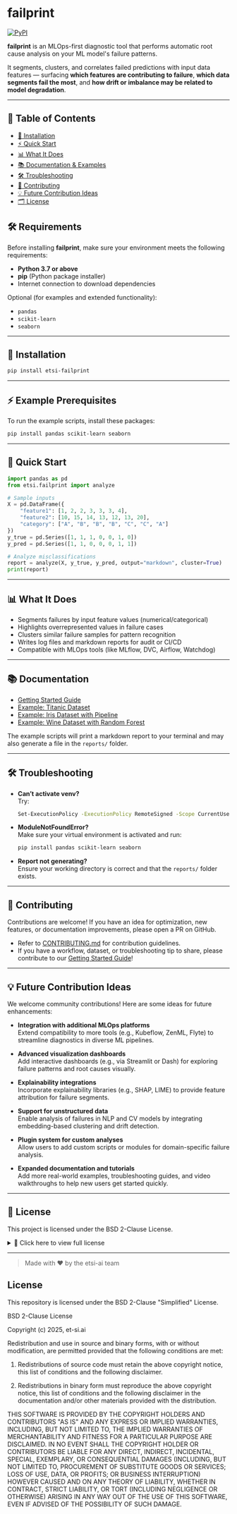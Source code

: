 # failprint

[![PyPI](https://img.shields.io/pypi/v/etsi-failprint.svg)](https://pypi.org/project/etsi-failprint/)

**failprint** is an MLOps-first diagnostic tool that performs automatic root cause analysis on your ML model's failure patterns.

It segments, clusters, and correlates failed predictions with input data features — surfacing **which features are contributing to failure**, **which data segments fail the most**, and **how drift or imbalance may be related to model degradation**.

---

## 📑 Table of Contents

- [🚀 Installation](#-installation)
- [⚡ Quick Start](#-quick-start)
- [📊 What It Does](#-what-it-does)
- [📚 Documentation & Examples](#-documentation--examples)
- [🛠️ Troubleshooting](#-troubleshooting)
- [🤝 Contributing](#-contributing)
- [💡 Future Contribution Ideas](#-future-contribution-ideas)
- [🗂️ License](#-license)

## 🛠️ Requirements

Before installing **failprint**, make sure your environment meets the following requirements:

- **Python 3.7 or above**
- **pip** (Python package installer)
- Internet connection to download dependencies

Optional (for examples and extended functionality):
- `pandas`
- `scikit-learn`
- `seaborn`

---
## 🚀 Installation

```sh
pip install etsi-failprint
```

---

## ⚡ Example Prerequisites

To run the example scripts, install these packages:

```sh
pip install pandas scikit-learn seaborn
```

---

## 🏁 Quick Start

```python
import pandas as pd
from etsi.failprint import analyze

# Sample inputs
X = pd.DataFrame({
    "feature1": [1, 2, 2, 3, 3, 3, 4],
    "feature2": [10, 15, 14, 13, 12, 13, 20],
    "category": ["A", "B", "B", "B", "C", "C", "A"]
})
y_true = pd.Series([1, 1, 1, 0, 0, 1, 0])
y_pred = pd.Series([1, 1, 0, 0, 0, 1, 1])

# Analyze misclassifications
report = analyze(X, y_true, y_pred, output="markdown", cluster=True)
print(report)
```

---

## 📊 What It Does

- Segments failures by input feature values (numerical/categorical)
- Highlights overrepresented values in failure cases
- Clusters similar failure samples for pattern recognition
- Writes log files and markdown reports for audit or CI/CD
- Compatible with MLOps tools (like MLflow, DVC, Airflow, Watchdog)

---

## 📚 Documentation

- [Getting Started Guide](docs/getting_started.md)
- [Example: Titanic Dataset](examples/titanic_workflow.py)
- [Example: Iris Dataset with Pipeline](examples/iris_pipeline.py)
- [Example: Wine Dataset with Random Forest](examples/wine_random_forest.py)

The example scripts will print a markdown report to your terminal and may also generate a file in the `reports/` folder.

---

## 🛠️ Troubleshooting

- **Can’t activate venv?**  
  Try:  
  ```sh
  Set-ExecutionPolicy -ExecutionPolicy RemoteSigned -Scope CurrentUser
  ```
- **ModuleNotFoundError?**  
  Make sure your virtual environment is activated and run:  
  ```sh
  pip install pandas scikit-learn seaborn
  ```
- **Report not generating?**  
  Ensure your working directory is correct and that the `reports/` folder exists.

---

## 🤝 Contributing

Contributions are welcome! If you have an idea for optimization, new features, or documentation improvements, please open a PR on GitHub.

- Refer to [CONTRIBUTING.md](https://github.com/etsi-ai/etsi-failprint/blob/main/CONTRIBUTING.md) for contribution guidelines.
- If you have a workflow, dataset, or troubleshooting tip to share, please contribute to our [Getting Started Guide](docs/getting_started.md)!

---

## 💡 Future Contribution Ideas

We welcome community contributions! Here are some ideas for future enhancements:

- **Integration with additional MLOps platforms**  
  Extend compatibility to more tools (e.g., Kubeflow, ZenML, Flyte) to streamline diagnostics in diverse ML pipelines.

- **Advanced visualization dashboards**  
  Add interactive dashboards (e.g., via Streamlit or Dash) for exploring failure patterns and root causes visually.

- **Explainability integrations**  
  Incorporate explainability libraries (e.g., SHAP, LIME) to provide feature attribution for failure segments.

- **Support for unstructured data**  
  Enable analysis of failures in NLP and CV models by integrating embedding-based clustering and drift detection.

- **Plugin system for custom analyses**  
  Allow users to add custom scripts or modules for domain-specific failure analysis.

- **Expanded documentation and tutorials**  
  Add more real-world examples, troubleshooting guides, and video walkthroughs to help new users get started quickly.

---

## 📄 License

This project is licensed under the BSD 2-Clause License.

<details>
<summary>📜 Click here to view full license</summary>

<br>

    BSD 2-Clause License

    Copyright (c) 2025, et-si.ai

    Redistribution and use in source and binary forms, with or without
    modification, are permitted provided that the following conditions are met:

    1. Redistributions of source code must retain the above copyright notice,
       this list of conditions and the following disclaimer.

    2. Redistributions in binary form must reproduce the above copyright notice,
       this list of conditions and the following disclaimer in the documentation
       and/or other materials provided with the distribution.

    THIS SOFTWARE IS PROVIDED BY THE COPYRIGHT HOLDERS AND CONTRIBUTORS "AS IS"
    AND ANY EXPRESS OR IMPLIED WARRANTIES, INCLUDING, BUT NOT LIMITED TO,
    THE IMPLIED WARRANTIES OF MERCHANTABILITY AND FITNESS FOR A PARTICULAR PURPOSE
    ARE DISCLAIMED. IN NO EVENT SHALL THE COPYRIGHT HOLDER OR CONTRIBUTORS BE
    LIABLE FOR ANY DIRECT, INDIRECT, INCIDENTAL, SPECIAL, EXEMPLARY, OR CONSEQUENTIAL
    DAMAGES (INCLUDING, BUT NOT LIMITED TO, PROCUREMENT OF SUBSTITUTE GOODS OR
    SERVICES; LOSS OF USE, DATA, OR PROFITS; OR BUSINESS INTERRUPTION) HOWEVER CAUSED
    AND ON ANY THEORY OF LIABILITY, WHETHER IN CONTRACT, STRICT LIABILITY, OR TORT
    (INCLUDING NEGLIGENCE OR OTHERWISE) ARISING IN ANY WAY OUT OF THE USE OF THIS
    SOFTWARE, EVEN IF ADVISED OF THE POSSIBILITY OF SUCH DAMAGE.

</details>

---

> Made with ❤️ by the etsi-ai team

## License

This repository is licensed under the BSD 2-Clause "Simplified" License.

BSD 2-Clause License

Copyright (c) 2025, et-si.ai

Redistribution and use in source and binary forms, with or without
modification, are permitted provided that the following conditions are met:

1. Redistributions of source code must retain the above copyright notice, this
   list of conditions and the following disclaimer.

2. Redistributions in binary form must reproduce the above copyright notice,
   this list of conditions and the following disclaimer in the documentation
   and/or other materials provided with the distribution.

THIS SOFTWARE IS PROVIDED BY THE COPYRIGHT HOLDERS AND CONTRIBUTORS "AS IS"
AND ANY EXPRESS OR IMPLIED WARRANTIES, INCLUDING, BUT NOT LIMITED TO, THE
IMPLIED WARRANTIES OF MERCHANTABILITY AND FITNESS FOR A PARTICULAR PURPOSE ARE
DISCLAIMED. IN NO EVENT SHALL THE COPYRIGHT HOLDER OR CONTRIBUTORS BE LIABLE
FOR ANY DIRECT, INDIRECT, INCIDENTAL, SPECIAL, EXEMPLARY, OR CONSEQUENTIAL
DAMAGES (INCLUDING, BUT NOT LIMITED TO, PROCUREMENT OF SUBSTITUTE GOODS OR
SERVICES; LOSS OF USE, DATA, OR PROFITS; OR BUSINESS INTERRUPTION) HOWEVER
CAUSED AND ON ANY THEORY OF LIABILITY, WHETHER IN CONTRACT, STRICT LIABILITY,
OR TORT (INCLUDING NEGLIGENCE OR OTHERWISE) ARISING IN ANY WAY OUT OF THE USE
OF THIS SOFTWARE, EVEN IF ADVISED OF THE POSSIBILITY OF SUCH DAMAGE.

